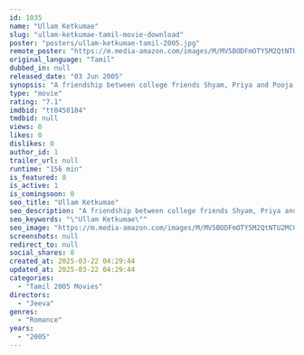 ```yaml
---
id: 1035
name: "Ullam Ketkumae"
slug: "ullam-ketkumae-tamil-movie-download"
poster: "posters/ullam-ketkumae-tamil-2005.jpg"
remote_poster: "https://m.media-amazon.com/images/M/MV5BODFmOTY5M2QtNTU2MC00MWZmLTk2YmYtNjhlZjBkN2ViM2RjXkEyXkFqcGdeQXVyMTEzNzg0Mjkx._V1_SX300.jpg"
original_language: "Tamil"
dubbed_in: null
released_date: "03 Jun 2005"
synopsis: "A friendship between college friends Shyam, Priya and Pooja suffers when Shyam confesses his love for Priya, leaving Pooja, who also loves him, heartbroken."
type: "movie"
rating: "7.1"
imdbid: "tt0458184"
tmdbid: null
views: 0
likes: 0
dislikes: 0
author_id: 1
trailer_url: null
runtime: "156 min"
is_featured: 0
is_active: 1
is_comingsoon: 0
seo_title: "Ullam Ketkumae"
seo_description: "A friendship between college friends Shyam, Priya and Pooja suffers when Shyam confesses his love for Priya, leaving Pooja, who also loves him, heartbroken."
seo_keywords: "\"Ullam Ketkumae\""
seo_image: "https://m.media-amazon.com/images/M/MV5BODFmOTY5M2QtNTU2MC00MWZmLTk2YmYtNjhlZjBkN2ViM2RjXkEyXkFqcGdeQXVyMTEzNzg0Mjkx._V1_SX300.jpg"
screenshots: null
redirect_to: null
social_shares: 0
created_at: 2025-03-22 04:29:44
updated_at: 2025-03-22 04:29:44
categories:
  - "Tamil 2005 Movies"
directors:
  - "Jeeva"
genres:
  - "Romance"
years:
  - "2005"
---
```

